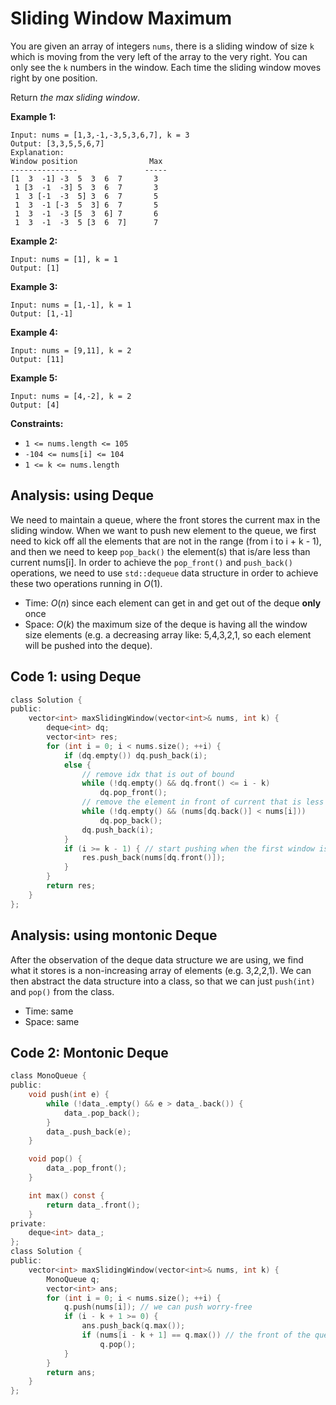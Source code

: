 # Sliding Window Maximum

You are given an array of integers `nums`, there is a sliding window of size `k` which is moving from the very left of the array to the very right. You can only see the `k` numbers in the window. Each time the sliding window moves right by one position.

Return *the max sliding window*.

 

**Example 1:**

```
Input: nums = [1,3,-1,-3,5,3,6,7], k = 3
Output: [3,3,5,5,6,7]
Explanation: 
Window position                Max
---------------               -----
[1  3  -1] -3  5  3  6  7       3
 1 [3  -1  -3] 5  3  6  7       3
 1  3 [-1  -3  5] 3  6  7       5
 1  3  -1 [-3  5  3] 6  7       5
 1  3  -1  -3 [5  3  6] 7       6
 1  3  -1  -3  5 [3  6  7]      7
```

**Example 2:**

```
Input: nums = [1], k = 1
Output: [1]
```

**Example 3:**

```
Input: nums = [1,-1], k = 1
Output: [1,-1]
```

**Example 4:**

```
Input: nums = [9,11], k = 2
Output: [11]
```

**Example 5:**

```
Input: nums = [4,-2], k = 2
Output: [4]
```

 

**Constraints:**

- `1 <= nums.length <= 105`
- `-104 <= nums[i] <= 104`
- `1 <= k <= nums.length`

## Analysis: using Deque

We need to maintain a queue, where the front stores the current max in the sliding window. When we want to push new element to the queue, we first need to kick off all the elements that are not in the range (from i to i + k - 1), and then we need to keep `pop_back()` the element(s) that is/are less than current nums[i]. In order to achieve the `pop_front()` and `push_back()` operations, we need to use `std::dequeue` data structure in order to achieve these two operations running in $O(1)$.

* Time: $O(n)$ since each element can get in and get out of the deque **only** once
* Space: $O(k)$ the maximum size of the deque is having all the window size elements (e.g. a decreasing array like: 5,4,3,2,1, so each element will be pushed into the deque).

## Code 1: using Deque

```c
class Solution {
public:
    vector<int> maxSlidingWindow(vector<int>& nums, int k) {
        deque<int> dq;
        vector<int> res;
        for (int i = 0; i < nums.size(); ++i) {
            if (dq.empty()) dq.push_back(i);
            else {
                // remove idx that is out of bound
                while (!dq.empty() && dq.front() <= i - k)
                    dq.pop_front();
                // remove the element in front of current that is less than current
                while (!dq.empty() && (nums[dq.back()] < nums[i]))
                    dq.pop_back();
                dq.push_back(i);
            }
            if (i >= k - 1) { // start pushing when the first window is of size k
                res.push_back(nums[dq.front()]);
            }
        }
        return res;
    }
};
```

## Analysis: using montonic Deque

After the observation of the deque data structure we are using, we find what it stores is a non-increasing array of elements (e.g. 3,2,2,1). We can then abstract the data structure into a class, so that we can just `push(int)` and `pop()` from the class.

* Time: same
* Space: same

## Code 2: Montonic Deque

```c
class MonoQueue {
public:
    void push(int e) {
        while (!data_.empty() && e > data_.back()) {
            data_.pop_back();
        }
        data_.push_back(e);
    }

    void pop() { 
        data_.pop_front(); 
    }

    int max() const { 
        return data_.front(); 
    }
private:
    deque<int> data_;
};
class Solution {
public:
    vector<int> maxSlidingWindow(vector<int>& nums, int k) {
        MonoQueue q;
        vector<int> ans;
        for (int i = 0; i < nums.size(); ++i) {
            q.push(nums[i]); // we can push worry-free
            if (i - k + 1 >= 0) {
                ans.push_back(q.max());
                if (nums[i - k + 1] == q.max()) // the front of the queue is the greatest element (duplicate is fine)
                    q.pop();
            }
        }
        return ans;
    }
};
```
